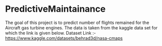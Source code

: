 # PredictiveMaintainance
The goal of this project is to predict number of flights remained for the Aircraft gas turbine engines.
The data is taken from the kaggle data set for which the link is given below.
Dataset Link :- https://www.kaggle.com/datasets/behrad3d/nasa-cmaps 
